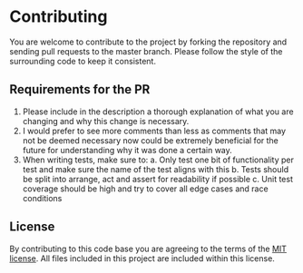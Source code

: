 # Contributing

You are welcome to contribute to the project by forking the repository and sending pull requests to the master branch. Please follow the style of the
surrounding code to keep it consistent.

## Requirements for the PR

1. Please include in the description a thorough explanation of what you are changing and why this change is necessary.
1. I would prefer to see more comments than less as comments that may not be deemed necessary now could be extremely beneficial for the future for
   understanding why it was done a certain way.
1. When writing tests, make sure to:
   a. Only test one bit of functionality per test and make sure the name of the test aligns with this
   b. Tests should be split into arrange, act and assert for readability if possible
   c. Unit test coverage should be high and try to cover all edge cases and race conditions

## License

By contributing to this code base you are agreeing to the terms of the [MIT license](./LICENSE). All files included in this project
are included within this license.
